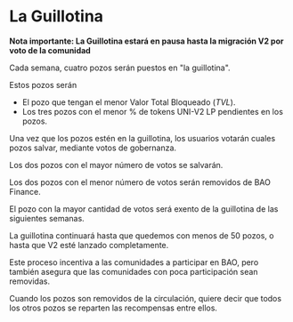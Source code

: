 # La Guillotina

**Nota importante: La Guillotina estará en pausa hasta la migración V2 por voto de la comunidad**

Cada semana, cuatro pozos serán puestos en "la guillotina".

Estos pozos serán

* El pozo que tengan el menor Valor Total Bloqueado (_TVL_).
* Los tres pozos con el menor % de tokens UNI-V2 LP pendientes en los pozos.

Una vez que los pozos estén en la guillotina, los usuarios votarán cuales pozos salvar, mediante votos de gobernanza.

Los dos pozos con el mayor número de votos se salvarán.

Los dos pozos con el menor número de votos serán removidos de BAO Finance.

El pozo con la mayor cantidad de votos será exento de la guillotina de las siguientes semanas.

La guillotina continuará hasta que quedemos con menos de 50 pozos, o hasta que V2 esté lanzado completamente.

Este proceso incentiva a las comunidades a participar en BAO, pero también asegura que las comunidades con poca participación sean removidas.

Cuando los pozos son removidos de la circulación, quiere decir que todos los otros pozos se reparten las recompensas entre ellos.

